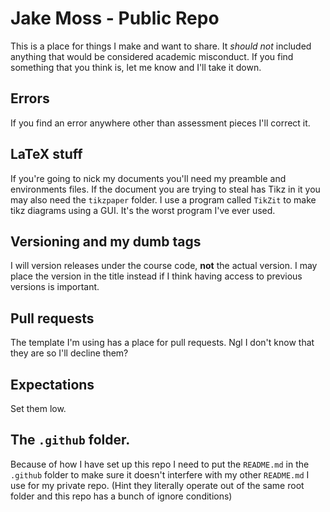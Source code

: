 # Jake Moss - Public Repo
This is a place for things I make and want to share. It *should not* included anything that would be considered academic misconduct. If you find something that you think is, let me know and I'll take it down.

## Errors

If you find an error anywhere other than assessment pieces I'll correct it.

## LaTeX stuff

If you're going to nick my documents you'll need my preamble and environments files. If the document you are trying to steal has Tikz in it you may also need the `tikzpaper` folder. I use a program called `TikZit` to make tikz diagrams using a GUI. It's the worst program I've ever used.

## Versioning and my dumb tags

I will version releases under the course code, **not** the actual version. I may place the version in the title instead if I think having access to previous versions is important.

## Pull requests

The template I'm using has a place for pull requests. Ngl I don't know that they are so I'll decline them?

## Expectations

Set them low. 

## The `.github` folder.

Because of how I have set up this repo I need to put the `README.md` in the `.github` folder to make sure it doesn't interfere with my other `README.md` I use for my private repo. (Hint they literally operate out of the same root folder and this repo has a bunch of ignore conditions)
